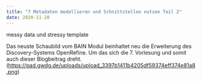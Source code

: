 ```yaml
---
title: "7 Metadaten modellieren und Schnittstellen nutzen Teil 2"
date: 2020-11-20
---
```

messy data und stressy template

Das neuste Schaubild vom BAIN Modul beinhaltet neu die Erweiterung des Discovery-Systems OpenRefine. Um das sich die 7. Vorlesung und somit auch dieser Blogbeitrag dreht.
(https://pad.gwdg.de/uploads/upload_3397b1411b4205df59374eff374e81a8.png)
